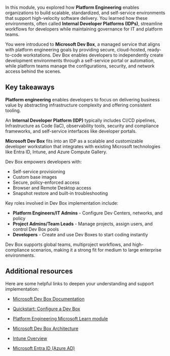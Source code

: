 
In this module, you explored how **Platform Engineering** enables organizations to build scalable, standardized, and self-service environments that support high-velocity software delivery. You learned how these environments, often called **Internal Developer Platforms (IDPs)**, streamline workflows for developers while maintaining governance for IT and platform teams.

You were introduced to **Microsoft Dev Box**, a managed service that aligns with platform engineering goals by providing secure, cloud-hosted, ready-to-code workstations. Dev Box enables developers to independently create development environments through a self-service portal or automation, while platform teams manage the configurations, security, and network access behind the scenes.

## Key takeaways

**Platform engineering** enables developers to focus on delivering business value by abstracting infrastructure complexity and offering consistent tooling.

An **Internal Developer Platform (IDP)** typically includes CI/CD pipelines, Infrastructure as Code (IaC), observability tools, security and compliance frameworks, and self-service interfaces like developer portals.

**Microsoft Dev Box** fits into an IDP as a scalable and customizable developer workstation that integrates with existing Microsoft technologies like Entra ID, Intune, and Azure Compute Gallery.

Dev Box empowers developers with:

- Self-service provisioning
- Custom base images
- Secure, policy-enforced access
- Browser and Remote Desktop access
- Snapshot restore and built-in troubleshooting

Key roles involved in Dev Box implementation include:

- **Platform Engineers/IT Admins** - Configure Dev Centers, networks, and policy
- **Project Admins/Team Leads** - Manage projects, assign users, and control Dev Box pools
- **Developers** - Create and use Dev Boxes to start coding instantly

Dev Box supports global teams, multiproject workflows, and high-compliance scenarios, making it a strong fit for medium to large enterprise environments.

## Additional resources

Here are some helpful links to deepen your understanding and support implementation:

- [Microsoft Dev Box Documentation](/azure/dev-box/)

- [Quickstart: Configure a Dev Box](/azure/dev-box/quickstart-configure-dev-box-service)

- [Platform Engineering Microsoft Learn module](/training/modules/foundations-platform-engineering/)

- [Microsoft Dev Box Architecture](/azure/dev-box/concept-dev-box-architecture)

- [Intune Overview](/intune/intune-service/fundamentals/what-is-intune)

- [Microsoft Entra ID (Azure AD)](/entra/fundamentals/whatis)